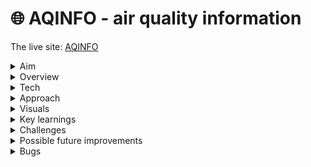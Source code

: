 # :globe_with_meridians: AQINFO - air quality information

The live site: [AQINFO](https://aqinfo.netlify.app/)

<details>
  <summary>Aim</summary>
  <p>In less than a week, build a React app with API requests and data visualisation.</p>
</details>

<details>
  <summary>Overview</summary>
  <p>
    Select a location, anywhere in the world, using pin-drop on a map or satellite image. You can then view a data visualisation about the air quality in your           chosen location - this comes in the form of a colour coded bar chart accompanied by a short description of the air quality. You can also view weather warnings       for the area you’ve chosen - at the moment these are written in English whenever possible.
  </p>
  <p>
    The site also subtly prompts the user to donate to one of six environmental charities.
  </p>
</details>

<details>
  <summary>Tech</summary>
  <ul>
    <li>
      <details>
        <summary>SCSS - 13.1 % :</summary>
        <ul>
          <li>Customising Plotly.Js components and bootstrap components.</li>
          <li>Positioning, fonts & colouring.</li>
          <li>Somewhat responsive design (not fully optimised for phone use).</li>
        </ul>
      </details>
    </li>
    <li>
      <details>
        <summary>Plotly.js & React.js / React-Bootstrap - 86.9% :</summary>
        <ul>
          <li>All of the sites content, any little features included</li>
          <li>Making a request to Google maps api using pin drop on selected location, storing the latitude and longitude as stateful variables.</li>
          <li>Passing those coordinates as part of two other separate requests to OpenWeatherMap API - for air quality data and weather warnings.</li>
          <li>Plotting the data onto a bar chart which is literally coloured using the response data (achieved with some fairly simple conditional logic)</li>
        </ul>
      </details>
    </li>
  </ul>
</details>

<details>
  <summary>Approach</summary>
  <h5>Beginning - planning :</h5>
  <p>
    I knew I wanted to create a dynamic data visualisation site - So a user could search a location and get visual data back. After doing some research I landed on     Google Maps Javascript Api and OpenWeatherMap Api for requesting data. My brother had done work with an open source graphing library called Plotly.js and           recommended it. 
  </p>
  <p>I started a trello board for my project planning as usual, with ‘to-do’, ‘doing’ and ‘done lists’ + wireframes & pseudo-code.</p>
  <h5>Middle - bulk of the project :</h5>
  <p>As it turns out the Google maps JavaScript api involves typescript which I was unfamiliar with, this had to be altered to work in a React app.</p>
  <p>
    Fairly quickly I was able to get coordinates from the mapp and store them as stateful variables, then make requests to OpenWeatherMap for the relevant data.
  </p>
  <h5>End - polishing & testing :</h5>
  <p>
    It was then just a case of plotting the data on a bar chart and bringing the UX up to scratch. Working with plotly.js was challenging at times - there are not       many examples of React implementation online and the components are difficult to customise in some ways. 
  </p>
</details>

<details>
  <summary>Visuals</summary>
  <p>Landing page</p>
  <img src=https://user-images.githubusercontent.com/89402596/148824744-aaed67af-a7df-452f-b99a-beb7b4a0cb5a.png />
  <p>AQI data visualisatioin</p>
  <img src=https://user-images.githubusercontent.com/89402596/148824903-9341ca48-db04-4cce-ae06-b76c4d5f1231.png />
  <p>Weather warning</p>
  <img src=https://user-images.githubusercontent.com/89402596/148825012-d9e82454-23be-4d9f-b69e-a20dd98404d8.png />
  <p>Donate to charity</p>
  <img src=https://user-images.githubusercontent.com/89402596/148825088-d0e95f40-406e-4325-b6af-15c15234f2ff.png />
</details>


<details>
  <summary>Key learnings</summary>
  <ul>
    <li>Plotly.js - a great library for creating dynamic data visualisations - getting practice implementing it with React and customising their components.</li>
    <li>Google maps API, useful for all kinds of applications.</li>
    <li>Making requests to one API using data returned from another.</li>
  </ul>
</details>

<details>
  <summary>Challenges</summary>
  <ul>
    <li>Converting from typescript to JavaScript</li>
    <li>Customising plotly components & React app implementation</li>
    <li>Implementing responsive design</li>
  </ul>
</details>

<details>
  <summary>Possible future improvements</summary>
  <ul>
    <li>More visually interesting / impactful data visualisation</li>
    <li>More features (request other kinds of data relevant to the subject) </li>
    <li>Fully responsive - get it working properly on phone screens</li>
  </ul>
</details>

<details>
  <summary>Bugs</summary>
  <p>The App is almost fully responsive but the title of the bar chart does not fit on the screen as intended.</p>
</details>
